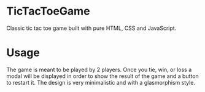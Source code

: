# TicTacToeGame
Classic tic tac toe game built with pure HTML, CSS and JavaScript.
# Usage
The game is meant to be played by 2 players. Once you tie, win, or loss a modal will be displayed in order to show the result of the game and a button to restart it. 
The design is very minimalistic and with a glasmorphism style.

